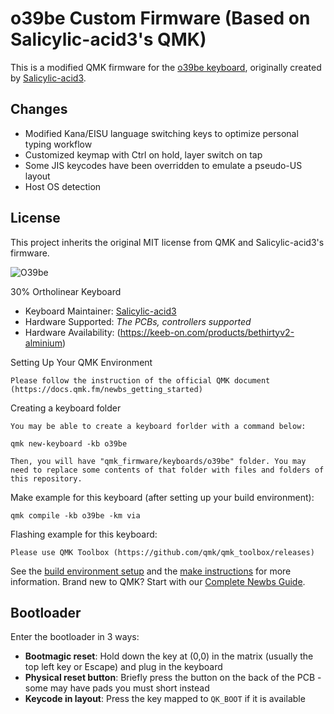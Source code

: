 # o39be Custom Firmware (Based on Salicylic-acid3's QMK)

This is a modified QMK firmware for the [o39be keyboard](https://github.com/Salicylic-acid3/vial-qmk/tree/vial/keyboards/salicylic_acid3/o39be), originally created by [Salicylic-acid3](https://github.com/Salicylic-acid3).

## Changes
- Modified Kana/EISU language switching keys to optimize personal typing workflow
- Customized keymap with Ctrl on hold, layer switch on tap
- Some JIS keycodes have been overridden to emulate a pseudo-US layout
- Host OS detection

## License
This project inherits the original MIT license from QMK and Salicylic-acid3's firmware.

![O39be](https://keeb-on.com/cdn/shop/files/DSC7489.jpg)

30% Ortholinear Keyboard

* Keyboard Maintainer: [Salicylic-acid3](https://github.com/Salicylic-acid3)
* Hardware Supported: *The PCBs, controllers supported*
* Hardware Availability: (https://keeb-on.com/products/bethirtyv2-alminium)

Setting Up Your QMK Environment

    Please follow the instruction of the official QMK document (https://docs.qmk.fm/newbs_getting_started)

Creating a keyboard folder

    You may be able to create a keyboard forlder with a command below:

    qmk new-keyboard -kb o39be

    Then, you will have "qmk_firmware/keyboards/o39be" folder. You may need to replace some contents of that folder with files and folders of this repository.


Make example for this keyboard (after setting up your build environment):

    qmk compile -kb o39be -km via

Flashing example for this keyboard:

    Please use QMK Toolbox (https://github.com/qmk/qmk_toolbox/releases)

See the [build environment setup](https://docs.qmk.fm/#/getting_started_build_tools) and the [make instructions](https://docs.qmk.fm/#/getting_started_make_guide) for more information. Brand new to QMK? Start with our [Complete Newbs Guide](https://docs.qmk.fm/#/newbs).

## Bootloader

Enter the bootloader in 3 ways:

* **Bootmagic reset**: Hold down the key at (0,0) in the matrix (usually the top left key or Escape) and plug in the keyboard
* **Physical reset button**: Briefly press the button on the back of the PCB - some may have pads you must short instead
* **Keycode in layout**: Press the key mapped to `QK_BOOT` if it is available
